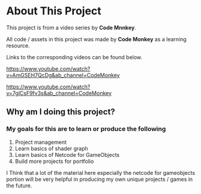 # About This Project

This project is from a video series by **Code Mnnkey**.

All code / assets in this project was made by **Code Monkey** as a learning resource.

Links to the corresponding videos can be found below.

https://www.youtube.com/watch?v=AmGSEH7QcDg&ab_channel=CodeMonkey

https://www.youtube.com/watch?v=7glCsF9fv3s&ab_channel=CodeMonkey

## Why am I doing this project?

### My goals for this are to learn or produce the following
1. Project management
2. Learn basics of shader graph
3. Learn basics of Netcode for GameObjects
4. Build more projects for portfolio

I Think that a lot of the material here especially the netcode for gameobjects portion will be very helpful in producing my own unique projects / games in the future.
